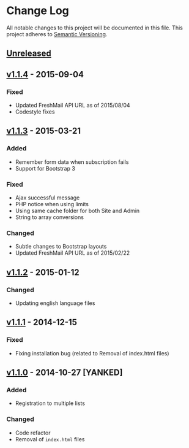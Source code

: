 Change Log
==========
All notable changes to this project will be documented in this file.
This project adheres to [Semantic Versioning](http://semver.org/).

[Unreleased][unreleased]
------------------------

[v1.1.4] - 2015-09-04
---------------------
### Fixed
- Updated FreshMail API URL as of 2015/08/04
- Codestyle fixes

[v1.1.3] - 2015-03-21
---------------------
### Added
- Remember form data when subscription fails
- Support for Bootstrap 3

### Fixed
- Ajax successful message
- PHP notice when using limits
- Using same cache folder for both Site and Admin
- String to array conversions

### Changed
- Subtle changes to Bootstrap layouts
- Updated FreshMail API URL as of 2015/02/22

[v1.1.2] - 2015-01-12
---------------------
### Changed
- Updating english language files

[v1.1.1] - 2014-12-15
----------------------
### Fixed
- Fixing installation bug (related to Removal of index.html files)

[v1.1.0] - 2014-10-27 [YANKED]
------------------------------
### Added
- Registration to multiple lists

### Changed
- Code refactor
- Removal of `index.html` files

[unreleased]: https://github.com/piotr-cz/mod_freshmail2/compare/v1.1.4...HEAD
[v1.1.4]: https://github.com/piotr-cz/mod_freshmail2/compare/v1.1.3...v1.1.4
[v1.1.3]: https://github.com/piotr-cz/mod_freshmail2/compare/v1.1.2...v1.1.3
[v1.1.2]: https://github.com/piotr-cz/mod_freshmail2/compare/v1.1.1...v1.1.2
[v1.1.1]: https://github.com/piotr-cz/mod_freshmail2/compare/v1.1.0...v1.1.1
[v1.1.0]: https://github.com/piotr-cz/mod_freshmail2/compare/v1.0.0-rc.3...v1.1.0
